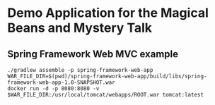 # Demo Application for the Magical Beans and Mystery Talk

## Spring Framework Web MVC example
```
./gradlew assemble -p spring-framework-web-app
WAR_FILE_DIR=$(pwd)/spring-framework-web-app/build/libs/spring-framework-web-app-1.0-SNAPSHOT.war
docker run -d -p 8080:8080 -v $WAR_FILE_DIR:/usr/local/tomcat/webapps/ROOT.war tomcat:latest
```
